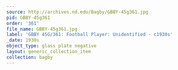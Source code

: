 ```yaml
---
source: http://archives.nd.edu/Bagby/GBBY-45g361.jpg
pid: GBBY-45g361
order: '361'
file_name: GBBY-45g361.jpg
label: 'GBBY 45G/361: Football Player: Unidentified - c1930s'
_date: 1930s
object_type: glass plate negative
layout: generic_collection_item
collection: bagby
---
```

